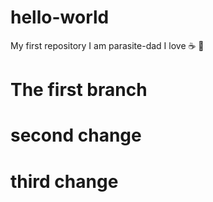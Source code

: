 # hello-world
My first repository
I am parasite-dad
I love ☕ 🍕

# The first branch
# second change
# third change
